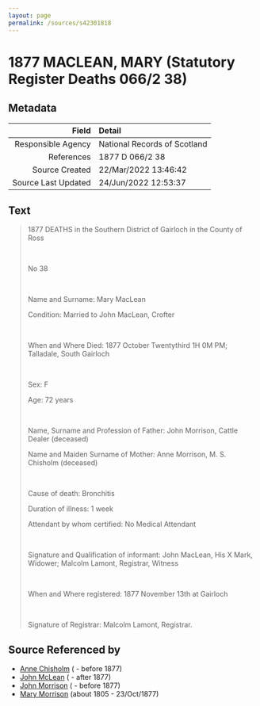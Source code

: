 ```yaml
---
layout: page
permalink: /sources/s42301818
---
```


# 1877 MACLEAN, MARY (Statutory Register Deaths 066/2 38)

## Metadata
Field | Detail
---:|:---
Responsible Agency | National Records of Scotland
References | 1877 D 066/2 38
Source Created | 22/Mar/2022 13:46:42
Source Last Updated | 24/Jun/2022 12:53:37

## Text

> 1877 DEATHS in the Southern District of Gairloch in the County of Ross
>
> <br/>
>
> No 38
>
> <br/>
>
> Name and Surname: Mary MacLean
>
> Condition: Married to John MacLean, Crofter
>
> <br/>
>
> When and Where Died: 1877 October Twentythird 1H 0M PM; Talladale, South Gairloch
>
> <br/>
>
> Sex: F
>
> Age: 72 years
>
> <br/>
>
> Name, Surname and Profession of Father: John Morrison, Cattle Dealer (deceased)
>
> Name and Maiden Surname of Mother: Anne Morrison, M. S. Chisholm (deceased)
>
> <br/>
>
> Cause of death: Bronchitis
>
> Duration of illness: 1 week
>
> Attendant by whom certified: No Medical Attendant
>
> <br/>
>
> Signature and Qualification of informant: John MacLean, His X Mark, Widower; Malcolm Lamont, Registrar, Witness
>
> <br/>
>
> When and Where registered: 1877 November 13th at Gairloch
>
> <br/>
>
> Signature of Registrar: Malcolm Lamont, Registrar.
>

## Source Referenced by

* [Anne Chisholm](../people/@48064613@-anne-chisholm-b-d1877.md) ( - before 1877)
* [John McLean](../people/@91397610@-john-mclean-b-d1877.md) ( - after 1877)
* [John Morrison](../people/@39757210@-john-morrison-b-d1877.md) ( - before 1877)
* [Mary Morrison](../people/@18316154@-mary-morrison-b1805-d1877-10-23.md) (about 1805 - 23/Oct/1877)
